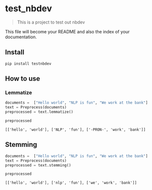 # test_nbdev
> This is a project to test out nbdev


This file will become your README and also the index of your documentation.

## Install

`pip install testnbdev`

## How to use

### Lemmatize

```python
documents =  ["Hello world", "NLP is fun", "We work at the bank"]
text = Preprocess(documents)
preprocessed = text.lemmatize()
```

```python
preprocessed
```




    [['hello', 'world'], ['NLP', 'fun'], ['-PRON-', 'work', 'bank']]



## Stemming

```python
documents =  ["Hello world", "NLP is fun", "We work at the bank"]
text = Preprocess(documents)
preprocessed = text.stemming()
```

```python
preprocessed
```




    [['hello', 'world'], ['nlp', 'fun'], ['we', 'work', 'bank']]



